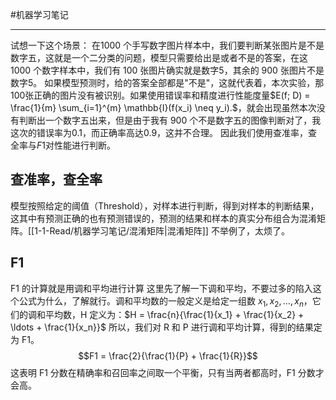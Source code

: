 #机器学习笔记 

-----

试想一下这个场景：
在1000 个手写数字图片样本中，我们要判断某张图片是不是数字五，这就是一个二分类的问题，模型只需要给出是或者不是的答案，在这 1000 个数字样本中，我们有 100 张图片确实就是数字5，其余的 900 张图片不是数字5。
如果模型预测时，给的答案全部都是"不是"，这就代表着，本次实验，那 100张正确的图片没有被识别。如果使用错误率和精度进行性能度量$E(f; D) = \frac{1}{m} \sum_{i=1}^{m} \mathbb{I}(f(x_i) \neq y_i).$，就会出现虽然本次没有判断出一个数字五出来，但是由于我有 900 个不是数字五的图像判断对了，我这次的错误率为0.1，而正确率高达0.9，这并不合理。
因此我们使用查准率，查全率与$F1$对性能进行判断。

## 查准率，查全率
模型按照给定的阈值（Threshold），对样本进行判断，得到对样本的判断结果，这其中有预测正确的也有预测错误的，预测的结果和样本的真实分布组合为混淆矩阵。[[1-1-Read/机器学习笔记/混淆矩阵|混淆矩阵]]
不举例了，太烦了。
## F1
F1 的计算就是用调和平均进行计算
这里先了解一下调和平均，不要过多的陷入这个公式为什么，了解就行。调和平均数的一般定义是给定一组数 $x_1, x_2, \ldots, x_n$，它们的调和平均数，H 定义为：$H = \frac{n}{\frac{1}{x_1} + \frac{1}{x_2} + \ldots + \frac{1}{x_n}}$
所以，我们对 R 和 P 进行调和平均计算，得到的结果定为 F1。$$F1 = \frac{2}{\frac{1}{P} + \frac{1}{R}}$$
这表明 F1 分数在精确率和召回率之间取一个平衡，只有当两者都高时，F1 分数才会高。




	